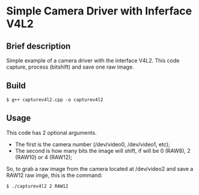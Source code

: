 # Simple Camera Driver with Inferface V4L2

## Brief description
Simple example of a camera driver with the interface V4L2. This code capture, process (bitshift) and save one raw image.

## Build

```
$ g++ capturev4l2.cpp -o capturev4l2
```

## Usage

This code has 2 optional arguments. 

- The first is the camera number (/dev/video0, /dev/video1, etc);
- The second is how many bits the image will shift, if will be 0 (RAW8), 2 (RAW10) or 4 (RAW12);

So, to grab a raw image from the camera located at /dev/video2 and save a RAW12 raw imge, this is the command:

```
$ ./capturev4l2 2 RAW12
```
